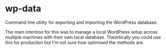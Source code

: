 wp-data
==============================================================================

Command line utility for exporting and importing the WordPress database.

The main intention for this was to manage a local WordPress setup across
multiple machines with their own local database. Theortically you could use
this for production but I'm not sure how optimised the methods are.

